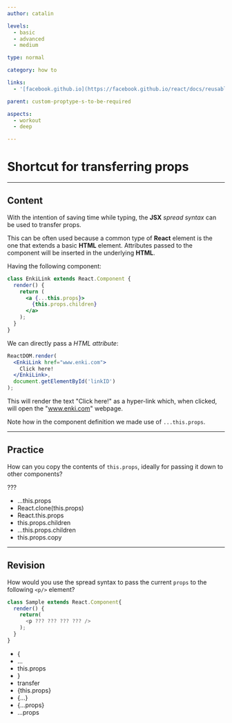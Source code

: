 ```yaml
---
author: catalin

levels:
  - basic
  - advanced
  - medium

type: normal

category: how to

links:
  - '[facebook.github.io](https://facebook.github.io/react/docs/reusable-components.html#transferring-props-a-shortcut){website}'

parent: custom-proptype-s-to-be-required

aspects:
  - workout
  - deep

---
```

# Shortcut for transferring props

---
## Content

With the intention of saving time while typing, the **JSX** *spread syntax* can be used to transfer props.

This can be often used because a common type of **React** element is the one that extends a basic **HTML** element. Attributes passed to the component will be inserted in the underlying **HTML**.

Having the following component:

```jsx
class EnkiLink extends React.Component {
  render() {
    return (
      <a {...this.props}>
        {this.props.children}
      </a>
    );
  }
}
```

We can directly pass a *HTML attribute*:

```jsx
ReactDOM.render(
  <EnkiLink href="www.enki.com">
    Click here!
  </EnkiLink>,
  document.getElementById('linkID')
);
```

This will render the text "Click here!" as a hyper-link which, when clicked, will open the "www.enki.com" webpage.

Note how in the component definition we made use of `...this.props`.

---
## Practice

How can you copy the contents of `this.props`, ideally for passing it down to other components?

???

* ...this.props
* React.clone(this.props)
* React.this.props
* this.props.children
* ...this.props.children
* this.props.copy

---
## Revision

How would you use the spread syntax to pass the current `props` to the following `<p/>` element?

```javascript
class Sample extends React.Component{
  render() {
    return(
      <p ??? ??? ??? ??? />
    );
  }
}
```

* {
* ...
* this.props
* }
* transfer
* {this.props}
* {...}
* {...props}
* ...props

